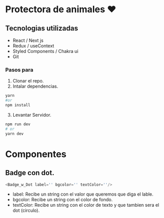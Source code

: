 


# Protectora de animales ❤

## Tecnologias utilizadas

* React / Next js
* Redux / useContext
* Styled Components / Chakra ui
* Git


### Pasos para 
1. Clonar el repo.
2. Intalar dependencias.
```bash
yarn
#or 
npm install 
```

3. Levantar Servidor.
```bash
npm run dev
# or
yarn dev
```



# Componentes

## Badge con dot.
```js
<Badge_w_Dot label='' bgcolor='' textColor=''/>
``` 

* label:     Recibe un string con el valor que queremos que diga el lable.
* bgcolor:   Recibe un string con el color de fondo.
* textColor: Recibe un string con el color de texto y que tambien sera el dot (circulo). 